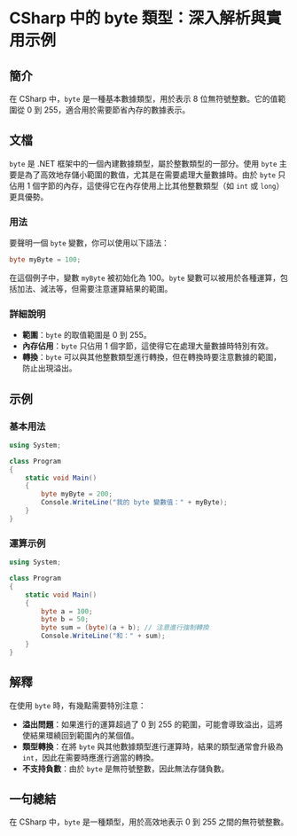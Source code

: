 <!--
Meta Description: # CSharp 中的 byte 類型：深入解析與實用示例 ## 簡介 在 CSharp 中，`byte` 是一種基本數據類型，用於表示 8 位無符號整數。它的值範圍從 0 到 255，適合用於需要節省內存的數據表示。 ## 文檔 `byte` 是 .NET 框架中的一個內建數據類型，屬於整數類型的...
Meta Keywords: byte, csharp, 255, mybyte, 100
-->

# CSharp 中的 byte 類型：深入解析與實用示例

## 簡介
在 CSharp 中，`byte` 是一種基本數據類型，用於表示 8 位無符號整數。它的值範圍從 0 到 255，適合用於需要節省內存的數據表示。

## 文檔
`byte` 是 .NET 框架中的一個內建數據類型，屬於整數類型的一部分。使用 `byte` 主要是為了高效地存儲小範圍的數值，尤其是在需要處理大量數據時。由於 `byte` 只佔用 1 個字節的內存，這使得它在內存使用上比其他整數類型（如 `int` 或 `long`）更具優勢。

### 用法
要聲明一個 `byte` 變數，你可以使用以下語法：

```csharp
byte myByte = 100;
```

在這個例子中，變數 `myByte` 被初始化為 100。`byte` 變數可以被用於各種運算，包括加法、減法等，但需要注意運算結果的範圍。

### 詳細說明
- **範圍**：`byte` 的取值範圍是 0 到 255。
- **內存佔用**：`byte` 只佔用 1 個字節，這使得它在處理大量數據時特別有效。
- **轉換**：`byte` 可以與其他整數類型進行轉換，但在轉換時要注意數據的範圍，防止出現溢出。

## 示例
### 基本用法
```csharp
using System;

class Program
{
    static void Main()
    {
        byte myByte = 200;
        Console.WriteLine("我的 byte 變數值：" + myByte);
    }
}
```

### 運算示例
```csharp
using System;

class Program
{
    static void Main()
    {
        byte a = 100;
        byte b = 50;
        byte sum = (byte)(a + b); // 注意進行強制轉換
        Console.WriteLine("和：" + sum);
    }
}
```

## 解釋
在使用 `byte` 時，有幾點需要特別注意：
- **溢出問題**：如果進行的運算超過了 0 到 255 的範圍，可能會導致溢出，這將使結果環繞回到範圍內的某個值。
- **類型轉換**：在將 `byte` 與其他數據類型進行運算時，結果的類型通常會升級為 `int`，因此在需要時應進行適當的轉換。
- **不支持負數**：由於 `byte` 是無符號整數，因此無法存儲負數。

## 一句總結
在 CSharp 中，`byte` 是一種類型，用於高效地表示 0 到 255 之間的無符號整數。